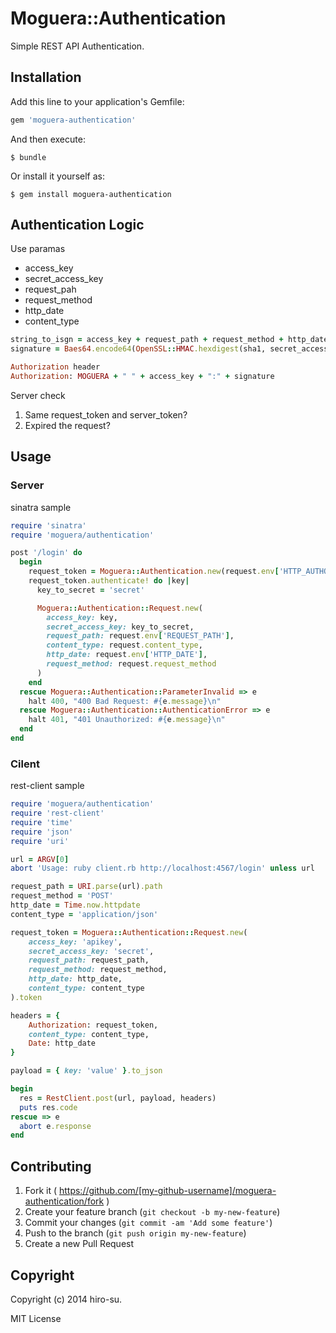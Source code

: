 # Moguera::Authentication

Simple REST API Authentication.

## Installation

Add this line to your application's Gemfile:

```ruby
gem 'moguera-authentication'
```

And then execute:

    $ bundle

Or install it yourself as:

    $ gem install moguera-authentication

## Authentication Logic
Use paramas

- access_key
- secret_access_key
- request_pah
- request_method
- http_date
- content_type

```ruby
string_to_isgn = access_key + request_path + request_method + http_date + conetnt_type
signature = Baes64.encode64(OpenSSL::HMAC.hexdigest(sha1, secret_access_key, string_to_sign)

Authorization header
Authorization: MOGUERA + " " + access_key + ":" + signature
```

Server check

1. Same request_token and server_token?
2. Expired the request?

## Usage

### Server
sinatra sample

```ruby
require 'sinatra'
require 'moguera/authentication'

post '/login' do
  begin
    request_token = Moguera::Authentication.new(request.env['HTTP_AUTHORIZATION'])
    request_token.authenticate! do |key|
      key_to_secret = 'secret'

      Moguera::Authentication::Request.new(
        access_key: key,
        secret_access_key: key_to_secret,
        request_path: request.env['REQUEST_PATH'],
        content_type: request.content_type,
        http_date: request.env['HTTP_DATE'],
        request_method: request.request_method
      )
    end
  rescue Moguera::Authentication::ParameterInvalid => e
    halt 400, "400 Bad Request: #{e.message}\n"
  rescue Moguera::Authentication::AuthenticationError => e
    halt 401, "401 Unauthorized: #{e.message}\n"
  end
end
```

### Cilent
rest-client sample

```ruby
require 'moguera/authentication'
require 'rest-client'
require 'time'
require 'json'
require 'uri'

url = ARGV[0]
abort 'Usage: ruby client.rb http://localhost:4567/login' unless url

request_path = URI.parse(url).path
request_method = 'POST'
http_date = Time.now.httpdate
content_type = 'application/json'

request_token = Moguera::Authentication::Request.new(
    access_key: 'apikey',
    secret_access_key: 'secret',
    request_path: request_path,
    request_method: request_method,
    http_date: http_date,
    content_type: content_type
).token

headers = {
    Authorization: request_token,
    content_type: content_type,
    Date: http_date
}

payload = { key: 'value' }.to_json

begin
  res = RestClient.post(url, payload, headers)
  puts res.code
rescue => e
  abort e.response
end
```

## Contributing

1. Fork it ( https://github.com/[my-github-username]/moguera-authentication/fork )
2. Create your feature branch (`git checkout -b my-new-feature`)
3. Commit your changes (`git commit -am 'Add some feature'`)
4. Push to the branch (`git push origin my-new-feature`)
5. Create a new Pull Request

## Copyright

Copyright (c) 2014 hiro-su.

MIT License